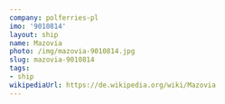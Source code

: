 ```yaml
---
company: polferries-pl
imo: '9010814'
layout: ship
name: Mazovia
photo: /img/mazovia-9010814.jpg
slug: mazovia-9010814
tags:
- ship
wikipediaUrl: https://de.wikipedia.org/wiki/Mazovia
---
```

